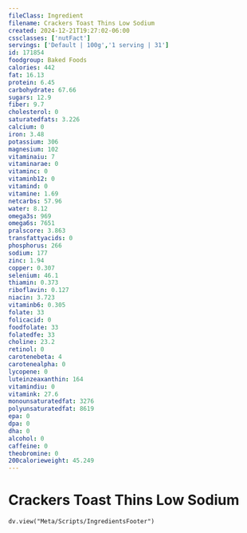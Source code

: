 ```yaml
---
fileClass: Ingredient
filename: Crackers Toast Thins Low Sodium
created: 2024-12-21T19:27:02-06:00
cssclasses: ['nutFact']
servings: ['Default | 100g','1 serving | 31']
id: 171854
foodgroup: Baked Foods
calories: 442
fat: 16.13
protein: 6.45
carbohydrate: 67.66
sugars: 12.9
fiber: 9.7
cholesterol: 0
saturatedfats: 3.226
calcium: 0
iron: 3.48
potassium: 306
magnesium: 102
vitaminaiu: 7
vitaminarae: 0
vitaminc: 0
vitaminb12: 0
vitamind: 0
vitamine: 1.69
netcarbs: 57.96
water: 8.12
omega3s: 969
omega6s: 7651
pralscore: 3.863
transfattyacids: 0
phosphorus: 266
sodium: 177
zinc: 1.94
copper: 0.307
selenium: 46.1
thiamin: 0.373
riboflavin: 0.127
niacin: 3.723
vitaminb6: 0.305
folate: 33
folicacid: 0
foodfolate: 33
folatedfe: 33
choline: 23.2
retinol: 0
carotenebeta: 4
carotenealpha: 0
lycopene: 0
luteinzeaxanthin: 164
vitamindiu: 0
vitamink: 27.6
monounsaturatedfat: 3276
polyunsaturatedfat: 8619
epa: 0
dpa: 0
dha: 0
alcohol: 0
caffeine: 0
theobromine: 0
200calorieweight: 45.249
---
```


# Crackers Toast Thins Low Sodium

```dataviewjs
dv.view("Meta/Scripts/IngredientsFooter")
```